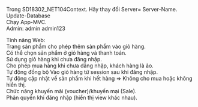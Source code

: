 Trong SD18302_NET104Context. Hãy thay đổi Server= Server-Name. <br>
Update-Database <br>
Chạy App-MVC. <br>
Admin: admin admin123

Tính năng Web: <br>
Trang sản phẩm cho phép thêm sản phẩm vào giỏ hàng. <br>
Có thể chọn sản phẩm ở giỏ hàng và thanh toán. <br>
Sử dụng giỏ hàng khi chưa đăng nhập. <br>
Cho phép mua hàng khi chưa đăng nhập, khách hàng là ảo. <br>
Tự động đồng bộ Vào giỏ hàng từ session sau khi đăng nhập. <br>
Tự động cập nhật về sản phẩm khi hết hàng => Không cho mua hoặc không hiển thị. <br>
Chức năng khuyến mãi (voucher)/khuyến mại (Sale). <br>
Phân quyền khi đăng nhập (hiển thị view khác nhau).
